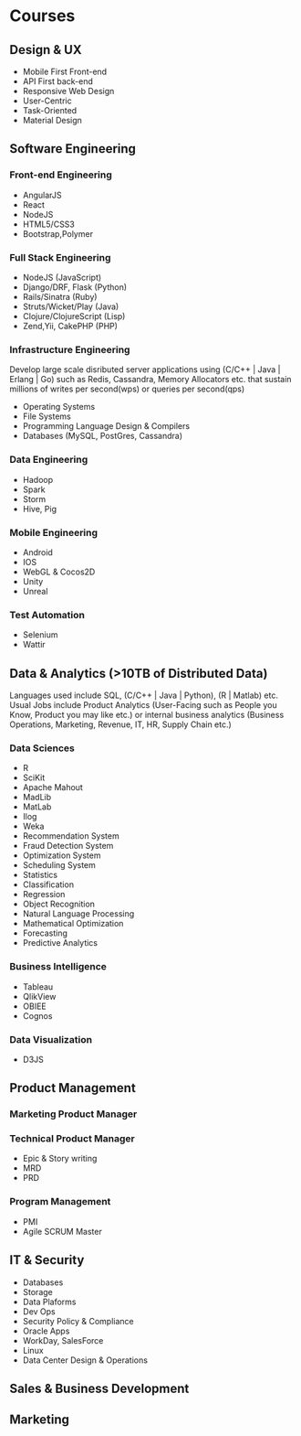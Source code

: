 # Courses

## Design & UX

* Mobile First Front-end
* API First back-end
* Responsive Web Design
* User-Centric
* Task-Oriented
* Material Design

## Software Engineering

### Front-end Engineering
* AngularJS
* React
* NodeJS
* HTML5/CSS3
* Bootstrap,Polymer

### Full Stack Engineering

* NodeJS (JavaScript)
* Django/DRF, Flask (Python)
* Rails/Sinatra (Ruby)
* Struts/Wicket/Play (Java)
* Clojure/ClojureScript (Lisp)
* Zend,Yii, CakePHP (PHP)

### Infrastructure Engineering

Develop large scale disributed server applications using (C/C++ | Java | Erlang | Go) such as Redis, Cassandra, Memory Allocators etc. that sustain millions of writes per second(wps) or queries per second(qps)
* Operating Systems
* File Systems
* Programming Language Design & Compilers
* Databases (MySQL, PostGres, Cassandra)

### Data Engineering
* Hadoop
* Spark
* Storm
* Hive, Pig

### Mobile Engineering
* Android
* IOS
* WebGL & Cocos2D
* Unity
* Unreal

### Test Automation
* Selenium
* Wattir

## Data & Analytics (>10TB of Distributed Data)

Languages used include SQL, (C/C++ | Java | Python), (R | Matlab) etc.
Usual Jobs include Product Analytics (User-Facing such as People you Know, Product you may like etc.) or internal business analytics (Business Operations, Marketing, Revenue, IT, HR, Supply Chain etc.)

### Data Sciences

* R
* SciKit
* Apache Mahout
* MadLib
* MatLab
* Ilog
* Weka
* Recommendation System
* Fraud Detection System
* Optimization System
* Scheduling System
* Statistics
* Classification
* Regression
* Object Recognition
* Natural Language Processing
* Mathematical Optimization
* Forecasting
* Predictive Analytics

### Business Intelligence

* Tableau
* QlikView
* OBIEE
* Cognos

### Data Visualization

* D3JS

## Product Management

### Marketing Product Manager

### Technical Product Manager
* Epic & Story writing
* MRD
* PRD

### Program Management
* PMI
* Agile SCRUM Master

## IT & Security

* Databases
* Storage
* Data Plaforms
* Dev Ops
* Security Policy & Compliance
* Oracle Apps
* WorkDay, SalesForce
* Linux
* Data Center Design & Operations

## Sales & Business Development

## Marketing
